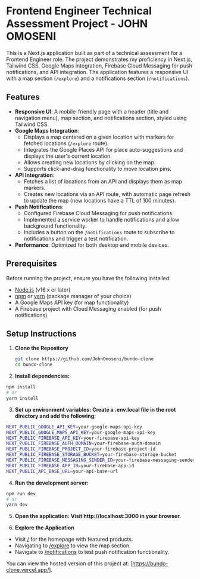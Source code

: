 # Frontend Engineer Technical Assessment Project - JOHN OMOSENI

This is a Next.js application built as part of a technical assessment for a Frontend Engineer role. The project demonstrates my proficiency in Next.js, Tailwind CSS, Google Maps integration, Firebase Cloud Messaging for push notifications, and API integration. The application features a responsive UI with a map section (`/explore`) and a notifications section (`/notifications`).

## Features

- **Responsive UI**: A mobile-friendly page with a header (title and navigation menu), map section, and notifications section, styled using Tailwind CSS.
- **Google Maps Integration**:
  - Displays a map centered on a given location with markers for fetched locations (`/explore` route).
  - Integrates the Google Places API for place auto-suggestions and displays the user's current location.
  - Allows creating new locations by clicking on the map.
  - Supports click-and-drag functionality to move location pins.
- **API Integration**:
  - Fetches a list of locations from an API and displays them as map markers.
  - Creates new locations via an API route, with automatic page refresh to update the map (new locations have a TTL of 100 minutes).
- **Push Notifications**:
  - Configured Firebase Cloud Messaging for push notifications.
  - Implemented a service worker to handle notifications and allow background functionality.
  - Includes a button on the `/notifications` route to subscribe to notifications and trigger a test notification.
- **Performance**: Optimized for both desktop and mobile devices.

## Prerequisites

Before running the project, ensure you have the following installed:

- [Node.js](https://nodejs.org/) (v16.x or later)
- [npm](https://www.npmjs.com/) or [yarn](https://yarnpkg.com/) (package manager of your choice)
- A Google Maps API key (for map functionality)
- A Firebase project with Cloud Messaging enabled (for push notifications)

## Setup Instructions

1. **Clone the Repository**

   ```bash
   git clone https://github.com/JohnOmoseni/bundo-clone
   cd bundo-clone

   ```

2. **Install dependencies:**

```bash
npm install
# or
yarn install
```

3. **Set up environment variables: Create a .env.local file in the root directory and add the following:**

```bash
NEXT_PUBLIC_GOOGLE_API_KEY=your-google-maps-api-key
NEXT_PUBLIC_GOOGLE_MAPS_API_KEY=your-google-maps-api-key
NEXT_PUBLIC_FIREBASE_API_KEY=your-firebase-api-key
NEXT_PUBLIC_FIREBASE_AUTH_DOMAIN=your-firebase-auth-domain
NEXT_PUBLIC_FIREBASE_PROJECT_ID=your-firebase-project-id
NEXT_PUBLIC_FIREBASE_STORAGE_BUCKET=your-firebase-storage-bucket
NEXT_PUBLIC_FIREBASE_MESSAGING_SENDER_ID=your-firebase-messaging-sender-id
NEXT_PUBLIC_FIREBASE_APP_ID=your-firebase-app-id
NEXT_PUBLIC_API_BASE_URL=your-api-base-url
```

4. **Run the development server:**

```bash
npm run dev
# or
yarn dev
```

5. **Open the application: Visit http://localhost:3000 in your browser.**

6. **Explore the Application**

- Visit [/](https://bundo-clone.vercel.app/) for the homepage with featured products.
- Navigating to [/explore](https://bundo-clone.vercel.app/explore) to view the map section.
- Navigate to [/notifications](https://bundo-clone.vercel.app/notifications) to test push notification functionality.

You can view the hosted version of this project at: [https://bundo-clone.vercel.app/].
